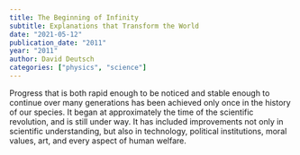 ```yaml
---
title: The Beginning of Infinity
subtitle: Explanations that Transform the World
date: "2021-05-12"
publication_date: "2011"
year: "2011"
author: David Deutsch
categories: ["physics", "science"]
---
```


Progress that is both rapid enough to be noticed and stable enough to continue over many generations has been achieved only once in the history of our species. It began at approximately the time of the scientific revolution, and is still under way. It has included improvements not only in scientific understanding, but also in technology, political institutions, moral values, art, and every aspect of human welfare.
